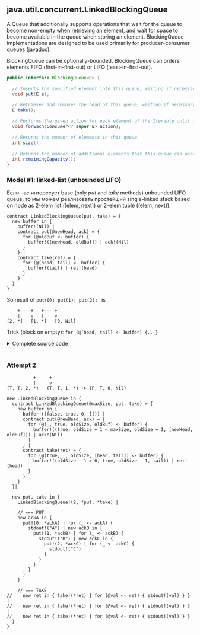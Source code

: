 ## java.util.concurrent.LinkedBlockingQueue<E>

A Queue that additionally supports operations that wait for the queue to become non-empty when retrieving an element, and wait for space to become available in the queue when storing an element. BlockingQueue implementations are designed to be used primarily for producer-consumer queues ([javadoc](https://docs.oracle.com/javase/9/docs/api/java/util/concurrent/BlockingQueue.html)). 

BlockingQueue can be optionally-bounded. BlockingQueue can orders elements FIFO (first-in-first-out) or LIFO (least-in-first-out).

```java
public interface BlockingQueue<E> {

  // Inserts the specified element into this queue, waiting if necessary for space to become available.
  void put(E e);

  // Retrieves and removes the head of this queue, waiting if necessary until an element becomes available.
  E take();

  // Performs the given action for each element of the Iterable until all elements have been processed or the action throws an exception.
  void forEach(Consumer<? super E> action);

  // Returns the number of elements in this queue.
  int size();
  
  // Returns the number of additional elements that this queue can accept without blocking.  
  int remainingCapacity();
}
```

### Model #1: linked-list (unbounded LIFO)
Если нас интересует base (only *put* and *take* methods) unbounded LIFO queue, то мы можем реализовать простейший single-linked stack based on node as 2-elem list (\[elem, next\]) or 2-elem tuple ((elem, next)).

```
contract LinkedBlockingQueue(put, take) = {
  new buffer in {
    buffer!(Nil) |    
    contract put(@newHead, ack) = {
      for (@oldBuf <- buffer) {
        buffer!([newHead, oldBuf]) | ack!(Nil)
      }
    } |    
    contract take(ret) = {
      for (@[head, tail] <- buffer) {
        buffer!(tail) | ret!(head)  
      }
    } 
  }    
}
```

So result of ```put(0); put(1); put(2); ``` is
```
    +----+   +----+
    |    v   |    v
[2, *]   [1, *]   [0, Nil]
```

Trick (block on empty): ```for (@[head, tail] <- buffer) {...}```

<details><summary>Сomplete source code</summary>
<p>
  
```
new LinkedBlockingQueue in {
  contract LinkedBlockingQueue(put, take) = {
    new buffer in {
      buffer!(Nil) |
      contract put(@newHead, ack) = {
        for (@oldBuf <- buffer) {
          buffer!([newHead, oldBuf]) | ack!(Nil)
        }
      } |
      contract take(ret) = {
        for (@[head, tail] <- buffer) {
          buffer!(tail) | ret!(head)  
        }
      } 
    }    
  }|
  
  new put, take, size in {    
    LinkedBlockingQueue!(*put, *take) |    
    
    // === put, size, take
    new ack, ret in { 
      put!(0, *ack) | for (_ <- ack) {
        put!(1, *ack) | for (_ <- ack) {
          put!(2, *ack) | for (_ <- ack) {
            take!(*ret) | for (@elem <- ret) {
              stdoutAck!(["take", elem], *ack) | for (_ <- ack) {
                take!(*ret) | for (@elem <- ret) {
                  stdoutAck!(["take", elem], *ack) | for (_ <- ack) {
                    take!(*ret) | for (@elem <- ret) {
                      stdoutAck!(["take", elem], *ack) | for (_ <- ack) {
                        Nil
                      }
                    }
                  }
                }
              }
            }
          } 
        }
      } 
    }
  }
}
```
```
>> @{["take", 2]}
>> @{["take", 1]}
>> @{["take", 0]}
```
</p>
</details><br/>

### Attempt 2

```
          +-----+
          |     v 
(T, T, 2, *)   (T, T, 1, *) -> (F, T, 0, Nil)
```

```
new LinkedBlockingQueue in {
  contract LinkedBlockingQueue(@maxSize, put, take) = {
    new buffer in {
      buffer!((false, true, 0, [])) |
      contract put(@newHead, ack) = {
        for (@(_, true, oldSize, oldBuf) <- buffer) {
          buffer!((true, oldSize + 1 < maxSize, oldSize + 1, [newHead, oldBuf])) | ack!(Nil)
        }
      } |
      contract take(ret) = {
        for (@(true, _, oldSize, [head, tail]) <- buffer) {
          buffer!((oldSize - 1 > 0, true, oldSize - 1, tail)) | ret!(head)  
        }
      }       
    }    
  }|
  
  new put, take in {    
    LinkedBlockingQueue!(2, *put, *take) |    
    
    // === PUT
    new ackA in { 
      put!(0, *ackA) | for (_ <- ackA) {
        stdout!("A") | new ackB in { 
          put!(1, *ackB) | for (_ <- ackB) {
            stdout!("B") | new ackC in { 
              put!(2, *ackC) | for (_ <- ackC) {
                stdout!("C")
              } 
            }
          } 
        }
      } 
    }
    
    // === TAKE
//    new ret in { take!(*ret) | for (@val <- ret) { stdout!(val) } } |
//    new ret in { take!(*ret) | for (@val <- ret) { stdout!(val) } } |
//    new ret in { take!(*ret) | for (@val <- ret) { stdout!(val) } }    
  }
}
```
